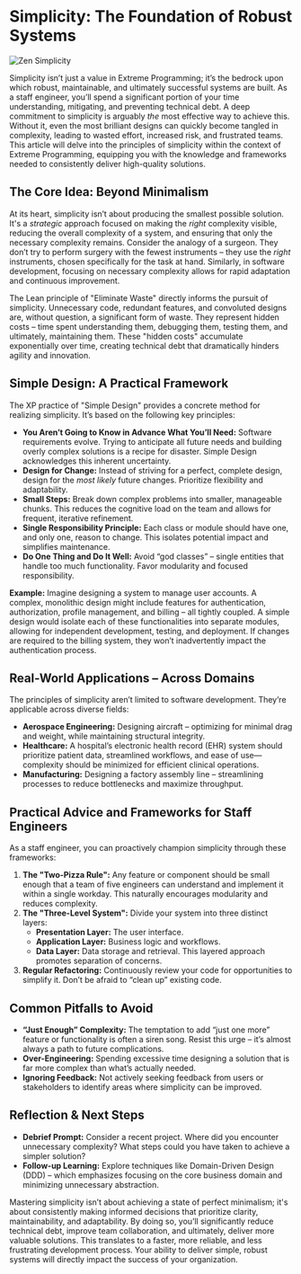 # Simplicity: The Foundation of Robust Systems

![Zen Simplicity](images/iStock_000014302733Small-300x224.jpg)

Simplicity isn’t just a value in Extreme Programming; it’s the bedrock upon which robust, maintainable, and ultimately successful systems are built. As a staff engineer, you’ll spend a significant portion of your time understanding, mitigating, and preventing technical debt. A deep commitment to simplicity is arguably _the_ most effective way to achieve this. Without it, even the most brilliant designs can quickly become tangled in complexity, leading to wasted effort, increased risk, and frustrated teams. This article will delve into the principles of simplicity within the context of Extreme Programming, equipping you with the knowledge and frameworks needed to consistently deliver high-quality solutions.

## The Core Idea: Beyond Minimalism

At its heart, simplicity isn’t about producing the smallest possible solution. It's a _strategic_ approach focused on making the _right_ complexity visible, reducing the overall complexity of a system, and ensuring that only the necessary complexity remains. Consider the analogy of a surgeon. They don’t try to perform surgery with the fewest instruments – they use the _right_ instruments, chosen specifically for the task at hand. Similarly, in software development, focusing on necessary complexity allows for rapid adaptation and continuous improvement.

The Lean principle of "Eliminate Waste" directly informs the pursuit of simplicity. Unnecessary code, redundant features, and convoluted designs are, without question, a significant form of waste. They represent hidden costs – time spent understanding them, debugging them, testing them, and ultimately, maintaining them. These "hidden costs" accumulate exponentially over time, creating technical debt that dramatically hinders agility and innovation.

## Simple Design: A Practical Framework

The XP practice of "Simple Design" provides a concrete method for realizing simplicity. It’s based on the following key principles:

- **You Aren’t Going to Know in Advance What You’ll Need:** Software requirements evolve. Trying to anticipate all future needs and building overly complex solutions is a recipe for disaster. Simple Design acknowledges this inherent uncertainty.
- **Design for Change:** Instead of striving for a perfect, complete design, design for the _most likely_ future changes. Prioritize flexibility and adaptability.
- **Small Steps:** Break down complex problems into smaller, manageable chunks. This reduces the cognitive load on the team and allows for frequent, iterative refinement.
- **Single Responsibility Principle:** Each class or module should have one, and only one, reason to change. This isolates potential impact and simplifies maintenance.
- **Do One Thing and Do It Well:** Avoid “god classes” – single entities that handle too much functionality. Favor modularity and focused responsibility.

**Example:** Imagine designing a system to manage user accounts. A complex, monolithic design might include features for authentication, authorization, profile management, and billing – all tightly coupled. A simple design would isolate each of these functionalities into separate modules, allowing for independent development, testing, and deployment. If changes are required to the billing system, they won’t inadvertently impact the authentication process.

## Real-World Applications – Across Domains

The principles of simplicity aren’t limited to software development. They’re applicable across diverse fields:

- **Aerospace Engineering:** Designing aircraft – optimizing for minimal drag and weight, while maintaining structural integrity.
- **Healthcare:** A hospital’s electronic health record (EHR) system should prioritize patient data, streamlined workflows, and ease of use—complexity should be minimized for efficient clinical operations.
- **Manufacturing:** Designing a factory assembly line – streamlining processes to reduce bottlenecks and maximize throughput.

## Practical Advice and Frameworks for Staff Engineers

As a staff engineer, you can proactively champion simplicity through these frameworks:

1.  **The "Two-Pizza Rule":** Any feature or component should be small enough that a team of five engineers can understand and implement it within a single workday. This naturally encourages modularity and reduces complexity.
2.  **The "Three-Level System":** Divide your system into three distinct layers:
    - **Presentation Layer:** The user interface.
    - **Application Layer:** Business logic and workflows.
    - **Data Layer:** Data storage and retrieval.
      This layered approach promotes separation of concerns.
3.  **Regular Refactoring:** Continuously review your code for opportunities to simplify it. Don’t be afraid to “clean up” existing code.

## Common Pitfalls to Avoid

- **“Just Enough” Complexity:** The temptation to add “just one more” feature or functionality is often a siren song. Resist this urge – it’s almost always a path to future complications.
- **Over-Engineering:** Spending excessive time designing a solution that is far more complex than what’s actually needed.
- **Ignoring Feedback:** Not actively seeking feedback from users or stakeholders to identify areas where simplicity can be improved.

## Reflection & Next Steps

- **Debrief Prompt:** Consider a recent project. Where did you encounter unnecessary complexity? What steps could you have taken to achieve a simpler solution?
- **Follow-up Learning:** Explore techniques like Domain-Driven Design (DDD) – which emphasizes focusing on the core business domain and minimizing unnecessary abstraction.

Mastering simplicity isn’t about achieving a state of perfect minimalism; it's about consistently making informed decisions that prioritize clarity, maintainability, and adaptability. By doing so, you’ll significantly reduce technical debt, improve team collaboration, and ultimately, deliver more valuable solutions. This translates to a faster, more reliable, and less frustrating development process. Your ability to deliver simple, robust systems will directly impact the success of your organization.

```

```
